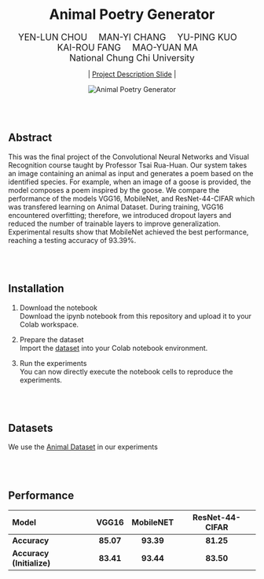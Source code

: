 <div align="center">

# Animal Poetry Generator

<font size="4">
YEN-LUN CHOU&emsp;
MAN-YI CHANG&emsp;
YU-PING KUO&emsp;
KAI-ROU FANG&emsp;
MAO-YUAN MA&emsp;
</font>
<br>

<font size="4">
National Chung Chi University
</font>

| <a href="https://github.com/Allenchou0708/CNN_Project_for_Animal_Poetry_Generator/blob/main/Animal%20Poetry%20PPT.pdf">Project Description Slide</a> |


![Animal Poetry Generator](https://github.com/user-attachments/assets/148a7756-e6b8-41f3-821a-bb234e6c5b84)

</div>

<br>
<br>


## Abstract

This was the final project of the Convolutional Neural Networks and Visual Recognition course taught by Professor Tsai Rua-Huan. Our system takes an image containing an animal as input and generates a poem based on the identified species. For example, when an image of a goose is provided, the model composes a poem inspired by the goose. We compare the performance of the models VGG16, MobileNet, and ResNet-44-CIFAR which was transfered learning on Animal Dataset. During training, VGG16 encountered overfitting; therefore, we introduced dropout layers and reduced the number of trainable layers to improve generalization. Experimental results show that MobileNet achieved the best performance, reaching a testing accuracy of 93.39%.

<br>
<br>

## Installation
1. Download the notebook<br>
   Download the ipynb notebook from this repository and upload it to your Colab workspace.

2. Prepare the dataset<br>
   Import the [dataset](#datasets) into your Colab notebook environment.

3. Run the experiments<br>
   You can now directly execute the notebook cells to reproduce the experiments.

<br>
<br>


## Datasets

We use the [Animal Dataset](https://www.kaggle.com/datasets/iamsouravbanerjee/animal-image-dataset-90-different-animals) in our experiments

<br>
<br>

## Performance 

| Model | VGG16 | MobileNET | ResNet-44-CIFAR | 
| :-- | :-: | :-: | :-: |
| **Accuracy** | **85.07** | **93.39** | **81.25** |
| **Accuracy (Initialize)** | **83.41** | **93.44** | **83.50** |

<br>
<br>
